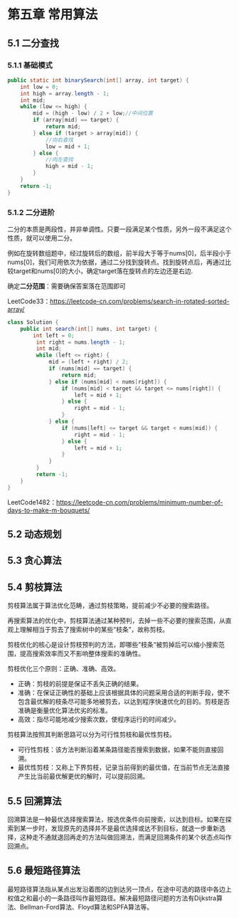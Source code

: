 # 第五章 常用算法

## 5.1 二分查找



### 5.1.1 基础模式

```java
public static int binarySearch(int[] array, int target) {
    int low = 0;
    int high = array.length - 1;
    int mid;
    while (low <= high) {
        mid = (high - low) / 2 + low;//中间位置
        if (array[mid] == target) {
            return mid;
        } else if (target > array[mid]) {
            //向右查找
            low = mid + 1;
        } else {
            //向左查找
            high = mid - 1;
        }
    }
    return -1;
}
```

### 5.1.2 二分进阶

二分的本质是两段性，并非单调性。只要一段满足某个性质，另外一段不满足这个性质，就可以使用二分。

例如在旋转数组题中，经过旋转后的数组，前半段大于等于nums[0]，后半段小于nums[0]，我们可用依次为依据，通过二分找到旋转点。找到旋转点后，再通过比较target和nums[0]的大小，确定target落在旋转点的左边还是右边.

确定**二分范围**：需要确保答案落在范围即可

LeetCode33：https://leetcode-cn.com/problems/search-in-rotated-sorted-array/

```java
class Solution {
    public int search(int[] nums, int target) {
        int left = 0;
         int right = nums.length - 1;
         int mid;
         while (left <= right) {
             mid = (left + right) / 2;
             if (nums[mid] == target) {
                 return mid;
             } else if (nums[mid] < nums[right]) {
                 if (nums[mid] < target && target <= nums[right]) {
                     left = mid + 1;
                 } else {
                     right = mid - 1;
                 }
             } else {
                 if (nums[left] <= target && target < nums[mid]) {
                     right = mid - 1;
                 } else {
                     left = mid + 1;
                 }
             }
         }
         return -1;
    }
}
```





LeetCode1482：https://leetcode-cn.com/problems/minimum-number-of-days-to-make-m-bouquets/





## 5.2 动态规划

## 5.3 贪心算法

## 5.4 剪枝算法

剪枝算法属于算法优化范畴，通过剪枝策略，提前减少不必要的搜索路径。

再搜索算法的优化中，剪枝算法通过某种预判，去掉一些不必要的搜索范围，从直观上理解相当于剪去了搜索树中的某些“枝条”，故称剪枝。

剪枝优化的核心是设计剪枝预判的方法，即哪些”枝条“被剪掉后可以缩小搜索范围，提高搜索效率而又不影响整体搜索的准确性。

剪枝优化三个原则：正确、准确、高效。

- 正确：剪枝的前提是保证不丢失正确的结果。
- 准确：在保证正确性的基础上应该根据具体的问题采用合适的判断手段，使不包含最优解的枝条尽可能多地被剪去，以达到程序快速优化的目的。剪枝是否准确是衡量优化算法优劣的标准。
- 高效：指尽可能地减少搜索次数，使程序运行的时间减少。

剪枝算法按照其判断思路可以分为可行性剪枝和最优性剪枝。

- 可行性剪枝：该方法判断沿着某条路径能否搜索到数据，如果不能则直接回溯。
- 最优性剪枝：又称上下界剪枝，记录当前得到的最优值，在当前节点无法直接产生比当前最优解更优的解时，可以提前回溯。

## 5.5 回溯算法

回溯算法是一种最优选择搜索算法，按选优条件向前搜索，以达到目标。如果在探索到某一步时，发现原先的选择并不是最优选择或达不到目标，就退一步重新选择，这种走不通就退回再走的方法叫做回溯法，而满足回溯条件的某个状态点叫作回溯点。

## 5.6 最短路径算法

最短路径算法指从某点出发沿着图的边到达另一顶点，在途中可选的路径中各边上权值之和最小的一条路径叫作最短路径。解决最短路径问题的方法有Dijkstra算法、Bellman-Ford算法、Floyd算法和SPFA算法等。